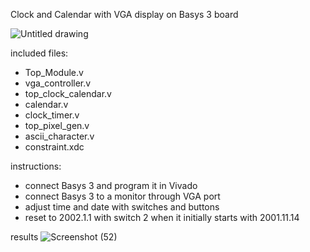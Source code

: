 Clock and Calendar with VGA display on Basys 3 board

![Untitled drawing](https://user-images.githubusercontent.com/46608695/173732233-cde083d2-2d0a-432d-8b27-b75d21e1eb4b.jpg)

included files:
  - Top_Module.v 
  - vga_controller.v 
  - top_clock_calendar.v
  - calendar.v
  - clock_timer.v
  - top_pixel_gen.v
  - ascii_character.v
  - constraint.xdc

instructions:
  - connect Basys 3 and program it in Vivado
  - connect Basys 3 to a monitor through VGA port
  - adjust time and date with switches and buttons
  - reset to 2002.1.1 with switch 2 when it initially starts with 2001.11.14

results
![Screenshot (52)](https://user-images.githubusercontent.com/46608695/173975396-87f91ae9-f957-40ef-abf9-67a28e8e39a9.png)

